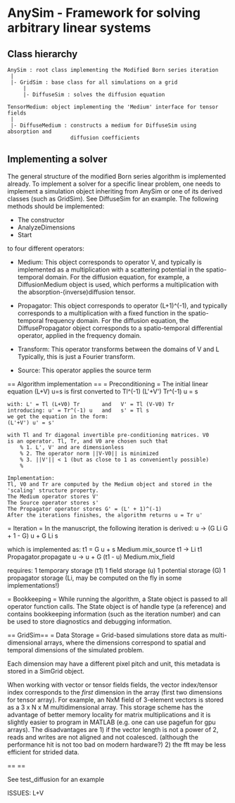 # AnySim - Framework for solving arbitrary linear systems

## Class hierarchy
~~~
AnySim : root class implementing the Modified Born series iteration
 |
 |- GridSim : base class for all simulations on a grid
     |
     |- DiffuseSim : solves the diffusion equation

TensorMedium: object implementing the 'Medium' interface for tensor fields
 |
 |- DiffuseMedium : constructs a medium for DiffuseSim using absorption and
                    diffusion coefficients
~~~

## Implementing a solver
The general structure of the modified Born series algorithm is implemented already. To implement a solver for a specific linear problem, one needs to implement a simulation object inheriting from AnySim or one of its derived classes (such as GridSim). See DiffuseSim for an example. The following methods should be implemented:
  * The constructor
  * AnalyzeDimensions
  * Start
  
to four different operators:
- Medium: This object corresponds to operator V, and typically is
  implemented as a multiplication with a scattering potential in the 
  spatio-temporal domain.
  For the diffusion equation, for example, a DiffusionMedium object is used,
  which performs a multiplication with the absorption-(inverse)diffusion tensor.

- Propagator: This object corresponds to operator (L+1)^(-1), and typically
  corresponds to a multiplication with a fixed function in the
  spatio-temporal frequency domain.
  For the diffusion equation, the DiffusePropagator object corresponds
  to a spatio-temporal differential operator, applied in the frequency
  domain.

- Transform: This operator transforms between the domains of V and L
  Typically, this is just a Fourier transform.

- Source: This operator applies the source term

== Algorithm implementation ==
= Preconditioning = 
    The initial linear equation (L+V) u=s is first converted to
    Tl^(-1) (L'+V') Tr^(-1) u = s

    with: L' = Tl (L+V0) Tr       and   V' = Tl (V-V0) Tr
    introducing: u' = Tr^(-1) u   and   s' = Tl s
    we get the equation in the form:
    (L'+V') u' = s'

    with Tl and Tr diagonal invertible pre-conditioning matrices. V0
    is an operator. Tl, Tr, and V0 are chosen such that
        % 1. L', V' and are dimensionless
        % 2. The operator norm ||V-V0|| is minimized
        % 3. ||V'|| < 1 (but as close to 1 as conveniently possible)
        %
    
    Implementation:
    Tl, V0 and Tr are computed by the Medium object and stored in the
    'scaling' structure property.
    The Medium operator stores V'
    The Source operator stores s'
    The Propagator operator stores G' = (L' + 1)^(-1)
    After the iterations finishes, the algorithm returns u = Tr u'

= Iteration =
In the manuscript, the following iteration is derived:
    u -> (G Li G + 1 - G) u + G Li s

which is implemented as:
    t1 = G u + s            Medium.mix_source
    t1 -> Li t1             Propagator.propagate
    u -> u + G (t1 - u)     Medium.mix_field

requires:
1 temporary storage (t1)
1 field storage (u)
1 potential storage (G)
1 propagator storage (Li, may be computed on the fly in some implementations!)


= Bookkeeping = 
While running the algorithm, a State object is passed to all operator
function calls. The State object is of handle type (a reference) and
contains bookkeeping information (such as the iteration number) and can be
used to store diagnostics and debugging information.


== GridSim==
= Data Storage =
Grid-based simulations store data as multi-dimensional arrays, where the 
dimensions correspond to spatial and temporal dimensions of the simulated
problem. 

Each dimension may have a different pixel pitch and unit, this metadata
is stored in a SimGrid object.

When working with vector or tensor fields fields, the vector index/tensor
index corresponds to the _first_ dimension in the array (first two
dimensions for tensor array).
For example, an NxM field of 3-element vectors is stored as a 3 x N x M
multidimensional array. 
This storage scheme has the advantage of better memory locality for matrix
multiplications and it is slightly easier to program in MATLAB (e.g.
one can use pagefun for gpu arrays). 
The disadvantages are 1) if the vector length is not a power of 2, reads
and writes are not aligned and not coalesced. (although the performance hit
is not too bad on modern hardware?)
2) the fft may be less efficient for strided data.

== ==

See test_diffusion for an example 


ISSUES: L+V
